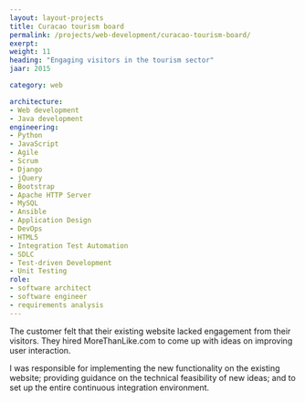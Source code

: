 ```yaml
---
layout: layout-projects
title: Curacao tourism board
permalink: /projects/web-development/curacao-tourism-board/
exerpt:
weight: 11
heading: "Engaging visitors in the tourism sector"
jaar: 2015

category: web

architecture:
- Web development
- Java development
engineering:
- Python
- JavaScript
- Agile
- Scrum
- Django
- jQuery
- Bootstrap
- Apache HTTP Server
- MySQL
- Ansible
- Application Design
- DevOps
- HTML5
- Integration Test Automation
- SDLC
- Test-driven Development
- Unit Testing
role: 
- software architect
- software engineer
- requirements analysis
---
```


The customer felt that their existing website lacked engagement from their visitors. They hired MoreThanLike.com to come up with ideas on improving user interaction.

I was responsible for implementing the new functionality on the existing website; providing guidance on the technical feasibility of new ideas; and to set up the entire continuous integration environment.
